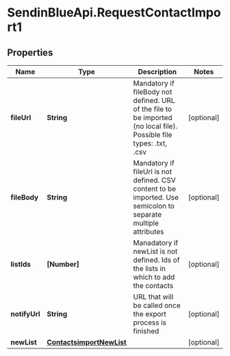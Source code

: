 # SendinBlueApi.RequestContactImport1

## Properties
Name | Type | Description | Notes
------------ | ------------- | ------------- | -------------
**fileUrl** | **String** | Mandatory if fileBody not defined. URL of the file to be imported (no local file). Possible file types: .txt, .csv | [optional] 
**fileBody** | **String** | Mandatory if fileUrl is not defined. CSV content to be imported. Use semicolon to separate multiple attributes | [optional] 
**listIds** | **[Number]** | Manadatory if newList is not defined. Ids of the lists in which to add the contacts | [optional] 
**notifyUrl** | **String** | URL that will be called once the export process is finished | [optional] 
**newList** | [**ContactsimportNewList**](ContactsimportNewList.md) |  | [optional] 


